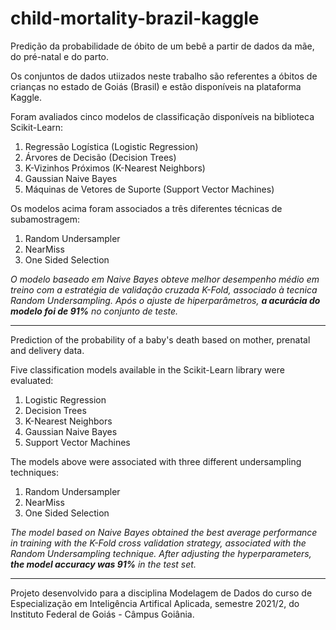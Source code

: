 # child-mortality-brazil-kaggle

Predição da probabilidade de óbito de um bebê a partir de dados da mãe, do pré-natal e do parto.

Os conjuntos de dados utiizados neste trabalho são referentes a óbitos de crianças no estado de Goiás (Brasil) e estão disponíveis na plataforma Kaggle.

Foram avaliados cinco modelos de classificação disponíveis na biblioteca Scikit-Learn: 
1) Regressão Logística (Logistic Regression)
2) Árvores de Decisão (Decision Trees)
3) K-Vizinhos Próximos (K-Nearest Neighbors)
4) Gaussian Naive Bayes
5) Máquinas de Vetores de Suporte (Support Vector Machines)

Os modelos acima foram associados a três diferentes técnicas de subamostragem:
1) Random Undersampler
2) NearMiss
3) One Sided Selection

*O modelo baseado em Naive Bayes obteve melhor desempenho médio em treino com a estratégia de validação cruzada K-Fold, associado à tecnica Random Undersampling. Após o ajuste de hiperparâmetros, ***a acurácia do modelo foi de 91%*** no conjunto de teste.*

---

Prediction of the probability of a baby's death based on mother, prenatal and delivery data.

Five classification models available in the Scikit-Learn library were evaluated:
1) Logistic Regression
2) Decision Trees
3) K-Nearest Neighbors
4) Gaussian Naive Bayes
5) Support Vector Machines

The models above were associated with three different undersampling techniques:
1) Random Undersampler
2) NearMiss
3) One Sided Selection

*The model based on Naive Bayes obtained the best average performance in training with the K-Fold cross validation strategy, associated with the Random Undersampling technique. After adjusting the hyperparameters, ***the model accuracy was 91%*** in the test set.*

---

Projeto desenvolvido para a disciplina Modelagem de Dados do curso de Especialização em Inteligência Artifical Aplicada, semestre 2021/2, do Instituto Federal de Goiás - Câmpus Goiânia.
